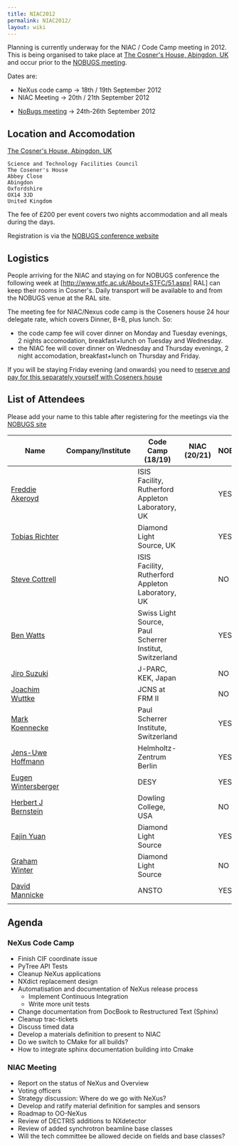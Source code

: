 ```yaml
---
title: NIAC2012
permalink: NIAC2012/
layout: wiki
---
```


Planning is currently underway for the NIAC / Code Camp meeting in 2012.
This is being organised to take place at [The Cosner's House, Abingdon,
UK](http://www.stfc.ac.uk/About+STFC/44.aspx) and occur prior to the
[NOBUGS meeting](http://www.nobugsconference.org/).

Dates are:

-   NeXus code camp -&gt; 18th / 19th September 2012
-   NIAC Meeting -&gt; 20th / 21th September 2012

<!-- -->

-   [NoBugs meeting](http://www.nobugsconference.org/Conferences) -&gt;
    24th-26th September 2012

Location and Accomodation
-------------------------

[The Cosner's House, Abingdon,
UK](http://www.stfc.ac.uk/About+STFC/44.aspx)

    Science and Technology Facilities Council
    The Cosener's House
    Abbey Close
    Abingdon
    Oxfordshire
    OX14 3JD
    United Kingdom

The fee of £200 per event covers two nights accommodation and all meals
during the days.

Registration is via the [NOBUGS conference
website](http://www.nobugs2012.org/NOBUGS/registration/NeXus.html)

Logistics
---------

People arriving for the NIAC and staying on for NOBUGS conference the
following week at \[<http://www.stfc.ac.uk/About+STFC/51.aspx>| RAL\]
can keep their rooms in Cosner's. Daily transport will be available to
and from the NOBUGS venue at the RAL site.

The meeting fee for NIAC/Nexus code camp is the Coseners house 24 hour
delegate rate, which covers Dinner, B+B, plus lunch. So:

-   the code camp fee will cover dinner on Monday and Tuesday evenings,
    2 nights accomodation, breakfast+lunch on Tuesday and Wednesday.
-   the NIAC fee will cover dinner on Wednesday and Thursday evenings, 2
    night accomodation, breakfast+lunch on Thursday and Friday.

If you will be staying Friday evening (and onwards) you need to [reserve
and pay for this separately yourself with Coseners
house](http://www.nobugs2012.org/NOBUGS/accommodation.html)

List of Attendees
-----------------

Please add your name to this table after registering for the meetings
via the [NOBUGS
site](http://www.nobugs2012.org/NOBUGS/registration/NeXus.html)

| Name                                                         | Company/Institute                                         | Code Camp (18/19) | NIAC (20/21) | NOBUGS | Arrival date (accomodation needed from) | Departure date |
|--------------------------------------------------------------|-----------------------------------------------------------|-------------------|--------------|--------|-----------------------------------------|----------------|
| [Freddie Akeroyd](User%3AFreddie_Akeroyd "wikilink")         | | ISIS Facility, Rutherford Appleton Laboratory, UK       | | YES             | | YES        | | YES  | | Day attendee                          | | Day attendee |
| [Tobias Richter](User%3ATobias_Richter "wikilink")           | | Diamond Light Source, UK                                | | YES             | | YES        | | YES  | | Day attendee                          | | Day attendee |
| [Steve Cottrell](User%3ASteve_Cottrell "wikilink")           | | ISIS Facility, Rutherford Appleton Laboratory, UK       | | NO              | | YES        | | YES  | | Day attendee                          | | Day attendee |
| [Ben Watts](User%3ABen_Watts "wikilink")                     | | Swiss Light Source, Paul Scherrer Institut, Switzerland | | YES             | | YES        | | NO   | | 18/09/2012                            | | 22/09/2012   |
| [Jiro Suzuki](User%3AJiro_Suzuki "wikilink")                 | | J-PARC, KEK, Japan                                      | | NO              | | YES        | | YES  | | 19/09/2012                            | |              |
| [Joachim Wuttke](User%3AJoachim_Wuttke "wikilink")           | | JCNS at FRM II                                          | | NO              | | YES        | | YES  | | 19/09/2012                            | |              |
| [Mark Koennecke](User%3AMark_Koennecke "wikilink")           | | Paul Scherrer Institute, Switzerland                    | | YES             | | YES        | | YES  | | 17/09/2012                            | |              |
| [Jens-Uwe Hoffmann](User%3AJens-Uwe_Hoffmann "wikilink")     | | Helmholtz-Zentrum Berlin                                | | YES             | | YES        | | YES  | | 17/09/2012                            | |              |
| [Eugen Wintersberger](User%3AEugen_Wintersberger "wikilink") | | DESY                                                    | | YES             | | YES        | | YES  | | 17/09/2012                            | |              |
| [Herbert J Bernstein](User%3AHerbert_J_Bernstein "wikilink") | | Dowling College, USA                                    | | NO              | | YES        | | NO   | | 19/09/2012                            | | 21/09/2012   |
| [Fajin Yuan](User%3AFajin_Yuan "wikilink")                   | | Diamond Light Source                                    | | YES             | | YES        | | YES  | | Day attendee                          | | Day attendee |
| [Graham Winter](User%3AGraham_Winter "wikilink")             | | Diamond Light Source                                    | | NO              | | YES        | | NO   | | Day attendee                          | | Day attendee |
| [David Mannicke](User%3ADavid_Mannicke "wikilink")           | | ANSTO                                                   | | YES             | | YES        | | YES  | | 17/09/2012                            | | 27/09/2012   |
||

Agenda
------

### NeXus Code Camp

-   Finish CIF coordinate issue
-   PyTree API Tests
-   Cleanup NeXus applications
-   NXdict replacement design
-   Automatisation and documentation of NeXus release process
    -   Implement Continuous Integration
    -   Write more unit tests
-   Change documentation from DocBook to Restructured Text (Sphinx)
-   Cleanup trac-tickets
-   Discuss timed data
-   Develop a materials definition to present to NIAC
-   Do we switch to CMake for all builds?
-   How to integrate sphinx documentation building into Cmake

### NIAC Meeting

-   Report on the status of NeXus and Overview
-   Voting officers
-   Strategy discussion: Where do we go with NeXus?
-   Develop and ratify material definition for samples and sensors
-   Roadmap to OO-NeXus
-   Review of DECTRIS additions to NXdetector
-   Review of added synchrotron beamline base classes
-   Will the tech committee be allowed decide on fields and base
    classes?

